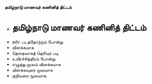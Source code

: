 **தமிழ்நாடு மாணவர் கணினித் திட்டம்**
- # தமிழ்நாடு மாணவர் கணினித் திட்டம்
- adv. படத்தோற்றம் போன்று
- விளக்கமாக
- தௌதவாகத் தெரியும் படி
- உயிர்ச்சித்திரம் போன்று
- எழுத்து மூலம் விளக்கமாக
- விளக்கவுரை மூலமாக
- குறிவரை மூலமாக.

